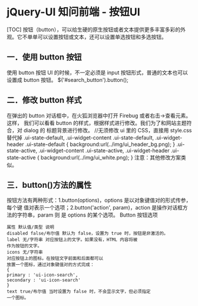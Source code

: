 # jQuery-UI 知问前端 - 按钮UI
[TOC]
按钮（button），可以给生硬的原生按钮或者文本提供更多丰富多彩的外观。它不单单可以设置按钮或文本，还可以设置单选按钮和多选按钮。
## 一．使用 button 按钮
使用 button 按钮 UI 的时候，不一定必须是 input 按钮形式，普通的文本也可以设置成
button 按钮。
$('#search_button').button();

## 二．修改 button 样式
在弹出的 button 对话框中，在火狐浏览器中打开 Firebug 或者右击->查看元素。这样，
我们可以看看 button 的样式，根据样式进行修改。我们为了和网站主题符合，对 dialog 的
标题背景进行修改。
//无须修改 ui 里的 CSS，直接用 style.css 替代掉
.ui-state-default, .ui-widget-content .ui-state-default, .ui-widget-header .ui-state-default {
background:url(../img/ui_header_bg.png);
}
.ui-state-active, .ui-widget-content .ui-state-active, .ui-widget-header .ui-state-active {
background:url(../img/ui_white.png);
}
注意：其他修改方案类似。

## 三．button()方法的属性
按钮方法有两种形式：1.button(options)，options 是以对象键值对的形式传参，每个键
值对表示一个选项；2.button('action', param)，action 是操作对话框方法的字符串，param 则
是 options 的某个选项。
Button 按钮选项
```table
属性 默认值/类型 说明
disabled false/布尔值 默认为 false，设置为 true 时，按钮是非激活的。
label 无/字符串 对应按钮上的文字。如果没有，HTML 内容将被
作为按钮的文字。
icons 无/字符串
对应按钮上的图标。在按钮文字前面和后面都可以
放置一个图标，通过对象键值对的方式完成：
{
primary : 'ui-icon-search',
secondary : 'ui-icon-search'
}
text true/布尔值 当时设置为 false 时，不会显示文字，但必须指定
一个图标。
```
